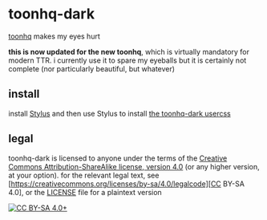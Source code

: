 # toonhq-dark

[toonhq](https://toonhq.org/) makes my eyes hurt

**this is now updated for the new toonhq**, which is virtually mandatory for
modern TTR. i currently use it to spare my eyeballs but it is certainly not
complete (nor particularly beautiful, but whatever)

## install

install [Stylus](https://addons.mozilla.org/firefox/addon/styl-us/) and then
use Stylus to install [the toonhq-dark usercss][usercss]

## legal

toonhq-dark is licensed to anyone under the terms of the [Creative Commons
Attribution-ShareAlike license, version
4.0](https://creativecommons.org/licenses/by-sa/4.0/) (or any higher version,
at your option). for the relevant legal text, see
[https://creativecommons.org/licenses/by-sa/4.0/legalcode][CC BY-SA 4.0], or
the [LICENSE](./LICENSE) file for a plaintext version

[![CC BY-SA 4.0+](https://i.creativecommons.org/l/by-sa/4.0/88x31.png "CC BY-SA
4.0+")](https://creativecommons.org/licenses/by-sa/4.0/)

[usercss]: https://github.com/JonathanHelianthicusDoe/toonhq-dark/raw/master/toonhq-dark.user.css
[CC BY-SA 4.0]: https://creativecommons.org/licenses/by-sa/4.0/legalcode

